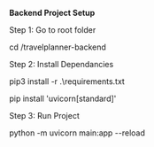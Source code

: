 **Backend Project Setup**

Step 1: Go to root folder

cd /travelplanner-backend

Step 2: Install Dependancies

pip3 install -r .\requirements.txt

pip install 'uvicorn[standard]'

Step 3: Run Project

python -m uvicorn main:app --reload